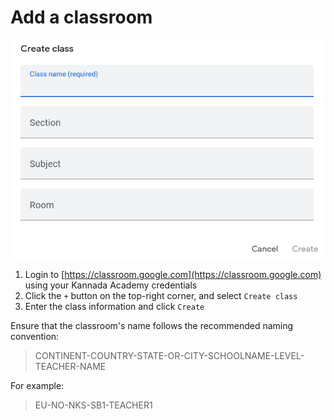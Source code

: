 # Add a classroom

![create a classroom](images/create_a_classroom.gif "how to create a classroom")

1. Login to [https://classroom.google.com](https://classroom.google.com) using
   your Kannada Academy credentials
2. Click the `+` button on the top-right corner, and select `Create class`
3. Enter the class information and click `Create`

Ensure that the classroom's name follows the recommended naming convention:

> CONTINENT-COUNTRY-STATE-OR-CITY-SCHOOLNAME-LEVEL-TEACHER-NAME

For example:
> EU-NO-NKS-SB1-TEACHER1

